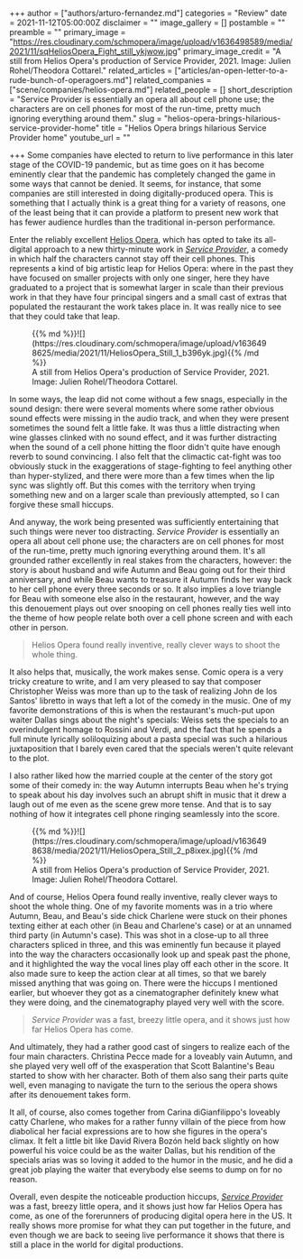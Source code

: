 +++
author = ["authors/arturo-fernandez.md"]
categories = "Review"
date = 2021-11-12T05:00:00Z
disclaimer = ""
image_gallery = []
postamble = ""
preamble = ""
primary_image = "https://res.cloudinary.com/schmopera/image/upload/v1636498589/media/2021/11/sqHeliosOpera_Fight_still_ykjwow.jpg"
primary_image_credit = "A still from Helios Opera's production of Service Provider, 2021. Image: Julien Rohel/Theodora Cottarel."
related_articles = ["articles/an-open-letter-to-a-rude-bunch-of-operagoers.md"]
related_companies = ["scene/companies/helios-opera.md"]
related_people = []
short_description = "Service Provider is essentially an opera all about cell phone use; the characters are on cell phones for most of the run-time, pretty much ignoring everything around them."
slug = "helios-opera-brings-hilarious-service-provider-home"
title = "Helios Opera brings hilarious Service Provider home"
youtube_url = ""

+++
Some companies have elected to return to live performance in this later stage of the COVID-19 pandemic, but as time goes on it has become eminently clear that the pandemic has completely changed the game in some ways that cannot be denied. It seems, for instance, that some companies are still interested in doing digitally-produced opera. This is something that I actually think is a great thing for a variety of reasons, one of the least being that it can provide a platform to present new work that has fewer audience hurdles than the traditional in-person performance.

Enter the reliably excellent [Helios Opera](/scene/companies/helios-opera/), which has opted to take its all-digital approach to a new thirty-minute work in [_Service Provider_](https://heliosopera.com/projects/service-provider/), a comedy in which half the characters cannot stay off their cell phones. This represents a kind of big artistic leap for Helios Opera: where in the past they have focused on smaller projects with only one singer, here they have graduated to a project that is somewhat larger in scale than their previous work in that they have four principal singers and a small cast of extras that populated the restaurant the work takes place in. It was really nice to see that they could take that leap.

<figure data-type="image">{{% md %}}![](https://res.cloudinary.com/schmopera/image/upload/v1636498625/media/2021/11/HeliosOpera_Still_1_b396yk.jpg){{% /md %}}

<figcaption>A still from Helios Opera's production of Service Provider, 2021. Image: Julien Rohel/Theodora Cottarel.</figcaption>  
</figure>

In some ways, the leap did not come without a few snags, especially in the sound design: there were several moments where some rather obvious sound effects were missing in the audio track, and when they were present sometimes the sound felt a little fake. It was thus a little distracting when wine glasses clinked with no sound effect, and it was further distracting when the sound of a cell phone hitting the floor didn't quite have enough reverb to sound convincing. I also felt that the climactic cat-fight was too obviously stuck in the exaggerations of stage-fighting to feel anything other than hyper-stylized, and there were more than a few times when the lip sync was slightly off. But this comes with the territory when trying something new and on a larger scale than previously attempted, so I can forgive these small hiccups.

And anyway, the work being presented was sufficiently entertaining that such things were never too distracting. _Service Provider_ is essentially an opera all about cell phone use; the characters are on cell phones for most of the run-time, pretty much ignoring everything around them. It's all grounded rather excellently in real stakes from the characters, however: the story is about husband and wife Autumn and Beau going out for their third anniversary, and while Beau wants to treasure it Autumn finds her way back to her cell phone every three seconds or so. It also implies a love triangle for Beau with someone else also in the restaurant, however, and the way this denouement plays out over snooping on cell phones really ties well into the theme of how people relate both over a cell phone screen and with each other in person.

> Helios Opera found really inventive, really clever ways to shoot the whole thing.

It also helps that, musically, the work makes sense. Comic opera is a very tricky creature to write, and I am very pleased to say that composer Christopher Weiss was more than up to the task of realizing John de los Santos' libretto in ways that left a lot of the comedy in the music. One of my favorite demonstrations of this is when the restaurant's much-put upon waiter Dallas sings about the night's specials: Weiss sets the specials to an overindulgent homage to Rossini and Verdi, and the fact that he spends a full minute lyrically soliloquizing about a pasta special was such a hilarious juxtaposition that I barely even cared that the specials weren't quite relevant to the plot.

I also rather liked how the married couple at the center of the story got some of their comedy in: the way Autumn interrupts Beau when he's trying to speak about his day involves such an abrupt shift in music that it drew a laugh out of me even as the scene grew more tense. And that is to say nothing of how it integrates cell phone ringing seamlessly into the score.

<figure data-type="image">{{% md %}}![](https://res.cloudinary.com/schmopera/image/upload/v1636498638/media/2021/11/HeliosOpera_Still_2_p8ixex.jpg){{% /md %}}

<figcaption>A still from Helios Opera's production of Service Provider, 2021. Image: Julien Rohel/Theodora Cottarel.</figcaption>  
</figure>

And of course, Helios Opera found really inventive, really clever ways to shoot the whole thing. One of my favorite moments was in a trio where Autumn, Beau, and Beau's side chick Charlene were stuck on their phones texting either at each other (in Beau and Charlene's case) or at an unnamed third party (in Autumn's case). This was shot in a close-up to all three characters spliced in three, and this was eminently fun because it played into the way the characters occasionally look up and speak past the phone, and it highlighted the way the vocal lines play off each other in the score. It also made sure to keep the action clear at all times, so that we barely missed anything that was going on. There were the hiccups I mentioned earlier, but whoever they got as a cinematographer definitely knew what they were doing, and the cinematography played very well with the score.

>  _Service Provider_ was a fast, breezy little opera, and it shows just how far Helios Opera has come.

And ultimately, they had a rather good cast of singers to realize each of the four main characters. Christina Pecce made for a loveably vain Autumn, and she played very well off of the exasperation that Scott Balantine's Beau started to show with her character. Both of them also sang their parts quite well, even managing to navigate the turn to the serious the opera shows after its denouement takes form.

It all, of course, also comes together from Carina diGianfilippo's loveably catty Charlene, who makes for a rather funny villain of the piece from how diabolical her facial expressions are to how she figures in the opera's climax. It felt a little bit like David Rivera Bozón held back slightly on how powerful his voice could be as the waiter Dallas, but his rendition of the specials arias was so loving it added to the humor in the music, and he did a great job playing the waiter that everybody else seems to dump on for no reason.

Overall, even despite the noticeable production hiccups, [_Service Provider_](https://heliosopera.com/projects/service-provider/) was a fast, breezy little opera, and it shows just how far Helios Opera has come, as one of the forerunners of producing digital opera here in the US. It really shows more promise for what they can put together in the future, and even though we are back to seeing live performance it shows that there is still a place in the world for digital productions.